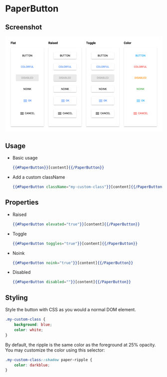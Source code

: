 # PaperButton


## Screenshot
![PaperButton ](../../../examples/readme/PaperButton.png)

## Usage

* Basic usage
	```handlebars
	{{#PaperButton}}[content]{{/PaperButton}}
	```

* Add a custom className
	```handlebars
	{{#PaperButton className="my-custom-class"}}[content]{{/PaperButton}}
	```

## Properties

* Raised

	```handlebars
	{{#PaperButton elevated="true"}}[content]{{/PaperButton}}
	```

* Toggle

	```handlebars
	{{#PaperButton toggles="true"}}[content]{{/PaperButton}}
	```

* Noink

	```handlebars
	{{#PaperButton noink="true"}}[content]{{/PaperButton}}
	```

* Disabled

	```handlebars
	{{#PaperButton disabled=""}}[content]{{/PaperButton}}
	```

## Styling

Style the button with CSS as you would a normal DOM element.

```css
.my-custom-class {
	background: blue;
	color: white;
}
```

By default, the ripple is the same color as the foreground at 25% opacity. You may customize the color using this selector:

```css
.my-custom-class::shadow paper-ripple {
	color: darkblue;
}
```